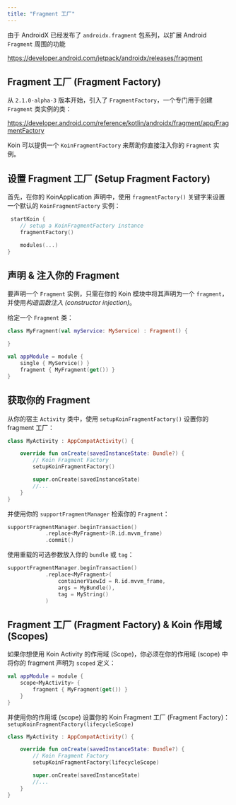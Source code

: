 ```yaml
---
title: "Fragment 工厂"
---
```

由于 AndroidX 已经发布了 `androidx.fragment` 包系列，以扩展 Android `Fragment` 周围的功能

https://developer.android.com/jetpack/androidx/releases/fragment

## Fragment 工厂 (Fragment Factory)

从 `2.1.0-alpha-3` 版本开始，引入了 `FragmentFactory`，一个专门用于创建 `Fragment` 类实例的类：

https://developer.android.com/reference/kotlin/androidx/fragment/app/FragmentFactory

Koin 可以提供一个 `KoinFragmentFactory` 来帮助你直接注入你的 `Fragment` 实例。

## 设置 Fragment 工厂 (Setup Fragment Factory)

首先，在你的 KoinApplication 声明中，使用 `fragmentFactory()` 关键字来设置一个默认的 `KoinFragmentFactory` 实例：

```kotlin
 startKoin {
    // setup a KoinFragmentFactory instance
    fragmentFactory()

    modules(...)
}
```

## 声明 & 注入你的 Fragment

要声明一个 `Fragment` 实例，只需在你的 Koin 模块中将其声明为一个 `fragment`，并使用*构造函数注入 (constructor injection)*。

给定一个 `Fragment` 类：

```kotlin
class MyFragment(val myService: MyService) : Fragment() {

}
```

```kotlin
val appModule = module {
    single { MyService() }
    fragment { MyFragment(get()) }
}
```

## 获取你的 Fragment

从你的宿主 `Activity` 类中，使用 `setupKoinFragmentFactory()` 设置你的 fragment 工厂：

```kotlin
class MyActivity : AppCompatActivity() {

    override fun onCreate(savedInstanceState: Bundle?) {
        // Koin Fragment Factory
        setupKoinFragmentFactory()

        super.onCreate(savedInstanceState)
        //...
    }
}
```

并使用你的 `supportFragmentManager` 检索你的 `Fragment`：

```kotlin
supportFragmentManager.beginTransaction()
            .replace<MyFragment>(R.id.mvvm_frame)
            .commit()
```

使用重载的可选参数放入你的 `bundle` 或 `tag`：

```kotlin
supportFragmentManager.beginTransaction()
            .replace<MyFragment>(
                containerViewId = R.id.mvvm_frame,
                args = MyBundle(),
                tag = MyString()
            )
```

## Fragment 工厂 (Fragment Factory) & Koin 作用域 (Scopes)

如果你想使用 Koin Activity 的作用域 (Scope)，你必须在你的作用域 (scope) 中将你的 fragment 声明为 `scoped` 定义：

```kotlin
val appModule = module {
    scope<MyActivity> {
        fragment { MyFragment(get()) }
    }
}
```

并使用你的作用域 (scope) 设置你的 Koin Fragment 工厂 (Fragment Factory)：`setupKoinFragmentFactory(lifecycleScope)`

```kotlin
class MyActivity : AppCompatActivity() {

    override fun onCreate(savedInstanceState: Bundle?) {
        // Koin Fragment Factory
        setupKoinFragmentFactory(lifecycleScope)

        super.onCreate(savedInstanceState)
        //...
    }
}
```